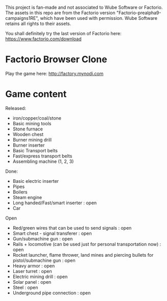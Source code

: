 This project is fan-made and not associated to Wube Software or Factorio. The assets in this repo are from the Factorio version "Factorio-prealpha9-campaigns1RE", which have been used with permission. Wube Software retains all rights to their assets.

You shall definitely try the last version of Factorio here: https://www.factorio.com/download

# Factorio Browser Clone

Play the game here: http://factory.mynodi.com

# Game content

Released:
- iron/copper/coal/stone
- Basic mining tools
- Stone furnace
- Wooden chest
- Burner mining drill
- Burner inserter
- Basic Transport belts
- Fast/express transport belts
- Assembling machine (1, 2, 3)

Done:
- Basic electric inserter
- Pipes
- Boilers
- Steam engine
- Long handed/Fast/smart inserter : open
- Car

Open
- Red/green wires that can be used to send signals : open
- Smart chest - signal transferer : open
- Gun/submachine gun : open
- Rails + locomotive (can be used just for personal transportation now) : open
- Rocket launcher, flame thrower, land mines and piercing bullets for pistol/submachine gun : open
- Heavy armor : open
- Laser turret : open
- Electric mining drill : open
- Solar panel : open
- Steel : open
- Underground pipe connection : open
